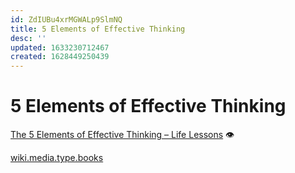 ```yaml
---
id: ZdIUBu4xrMGWALp9SlmNQ
title: 5 Elements of Effective Thinking
desc: ''
updated: 1633230712467
created: 1628449250439
---
```

# 5 Elements of Effective Thinking
[The 5 Elements of Effective Thinking – Life Lessons](https://lifelessons.co/personal-development/5elementsofeffectivethinking/) 👁

[wiki.media.type.books](../Type/books.md)
